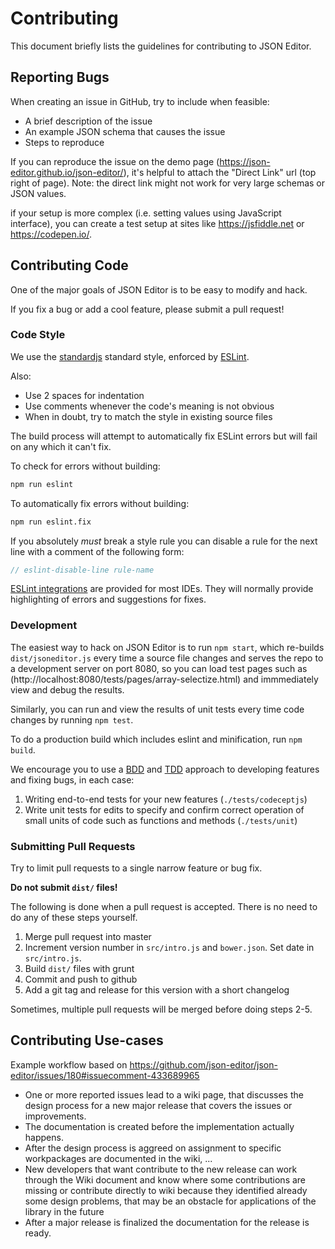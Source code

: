 Contributing
===============
This document briefly lists the guidelines for contributing to JSON Editor.

Reporting Bugs
----------------
When creating an issue in GitHub, try to include when feasible:
*  A brief description of the issue
*  An example JSON schema that causes the issue
*  Steps to reproduce

If you can reproduce the issue on the demo page (https://json-editor.github.io/json-editor/), it's helpful to attach the "Direct Link" url (top right of page).  Note: the direct link might not work for very large schemas or JSON values.

if your setup is more complex (i.e. setting values using JavaScript interface), you can create a test setup at sites like  https://jsfiddle.net or https://codepen.io/.


Contributing Code
--------------------------
One of the major goals of JSON Editor is to be easy to modify and hack.

If you fix a bug or add a cool feature, please submit a pull request!


### Code Style

We use the [standardjs](https://standardjs.com/) standard style, enforced by [ESLint](https://eslint.org/).

Also:

*  Use 2 spaces for indentation
*  Use comments whenever the code's meaning is not obvious
*  When in doubt, try to match the style in existing source files

The build process will attempt to automatically fix ESLint errors but will fail on any which it can't fix.

To check for errors without building:
```bash
npm run eslint
```

To automatically fix errors without building:
```bash
npm run eslint.fix
```

If you absolutely *must* break a style rule you can disable a rule for the next line with a comment of the following form:
```javascript
// eslint-disable-line rule-name
```

[ESLint integrations](https://eslint.org/docs/user-guide/integrations) are provided for most IDEs. They will normally provide  highlighting of errors and suggestions for fixes.

### Development

The easiest way to hack on JSON Editor is to run `npm start`, which 
re-builds `dist/jsoneditor.js` every time a source file changes and serves the repo to a
development server on port 8080, so you can load test pages such as (http://localhost:8080/tests/pages/array-selectize.html) and immmediately view and debug the results.

Similarly, you can run and view the results of unit tests every time code changes by running `npm test`.

To do a production build which includes eslint and minification, run `npm build`.

We encourage you to use a [BDD](https://en.wikipedia.org/wiki/Behavior-driven_development) and [TDD](https://en.wikipedia.org/wiki/Test-driven_development) approach to developing features and fixing bugs, in each case:

1. Writing end-to-end tests for your new features (`./tests/codeceptjs`)
1. Write unit tests for edits to specify and confirm correct operation of small units of code such as functions and methods (`./tests/unit`)

### Submitting Pull Requests
Try to limit pull requests to a single narrow feature or bug fix.

__Do not submit `dist/` files!__ 

The following is done when a pull request is accepted.  There is no need to do any of these steps yourself.

1.  Merge pull request into master
2.  Increment version number in `src/intro.js` and `bower.json`.  Set date in `src/intro.js`.
3.  Build `dist/` files with grunt
4.  Commit and push to github
5.  Add a git tag and release for this version with a short changelog

Sometimes, multiple pull requests will be merged before doing steps 2-5.


Contributing Use-cases
--------------------------

Example workflow based on https://github.com/json-editor/json-editor/issues/180#issuecomment-433689965

- One or more reported issues lead to a wiki page, that discusses the design process for a new major release that covers the issues or improvements.
- The documentation is created before the implementation actually happens.
- After the design process is aggreed on assignment to specific workpackages are documented in the wiki, ...
- New developers that want contribute to the new release can work through the Wiki document and know where some contributions are missing or contribute directly to wiki because they identified already some design problems, that may be an obstacle for applications of the library in the future
- After a major release is finalized the documentation for the release is ready.

